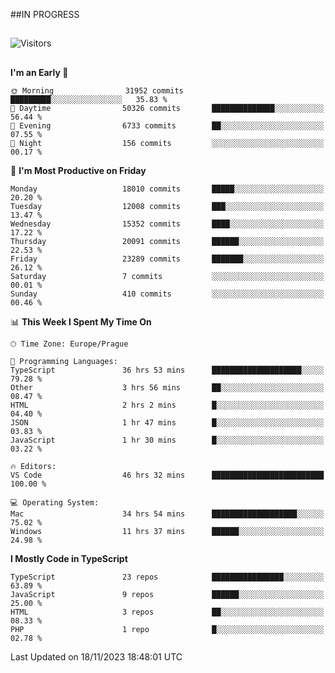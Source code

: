 ##IN PROGRESS
##
![Visitors](https://komarev.com/ghpvc/?username=petrbui&style=for-the-badge&label=Visitors+👀)



##
<!--
[![My GitHub stats](https://github-readme-stats.vercel.app/api?username=petrbui&theme=github_dark)](https://github.com/anuraghazra/github-readme-stats)

[![My wakatime stats](https://github-readme-stats.vercel.app/api/wakatime?username=petrbui&theme=github_dark)](https://github.com/anuraghazra/github-readme-stats)
-->
<!--START_SECTION:waka-->
**I'm an Early 🐤** 

```text
🌞 Morning                31952 commits       █████████░░░░░░░░░░░░░░░░   35.83 % 
🌆 Daytime                50326 commits       ██████████████░░░░░░░░░░░   56.44 % 
🌃 Evening                6733 commits        ██░░░░░░░░░░░░░░░░░░░░░░░   07.55 % 
🌙 Night                  156 commits         ░░░░░░░░░░░░░░░░░░░░░░░░░   00.17 % 
```
📅 **I'm Most Productive on Friday** 

```text
Monday                   18010 commits       █████░░░░░░░░░░░░░░░░░░░░   20.20 % 
Tuesday                  12008 commits       ███░░░░░░░░░░░░░░░░░░░░░░   13.47 % 
Wednesday                15352 commits       ████░░░░░░░░░░░░░░░░░░░░░   17.22 % 
Thursday                 20091 commits       ██████░░░░░░░░░░░░░░░░░░░   22.53 % 
Friday                   23289 commits       ███████░░░░░░░░░░░░░░░░░░   26.12 % 
Saturday                 7 commits           ░░░░░░░░░░░░░░░░░░░░░░░░░   00.01 % 
Sunday                   410 commits         ░░░░░░░░░░░░░░░░░░░░░░░░░   00.46 % 
```


📊 **This Week I Spent My Time On** 

```text
🕑︎ Time Zone: Europe/Prague

💬 Programming Languages: 
TypeScript               36 hrs 53 mins      ████████████████████░░░░░   79.28 % 
Other                    3 hrs 56 mins       ██░░░░░░░░░░░░░░░░░░░░░░░   08.47 % 
HTML                     2 hrs 2 mins        █░░░░░░░░░░░░░░░░░░░░░░░░   04.40 % 
JSON                     1 hr 47 mins        █░░░░░░░░░░░░░░░░░░░░░░░░   03.83 % 
JavaScript               1 hr 30 mins        █░░░░░░░░░░░░░░░░░░░░░░░░   03.22 % 

🔥 Editors: 
VS Code                  46 hrs 32 mins      █████████████████████████   100.00 % 

💻 Operating System: 
Mac                      34 hrs 54 mins      ███████████████████░░░░░░   75.02 % 
Windows                  11 hrs 37 mins      ██████░░░░░░░░░░░░░░░░░░░   24.98 % 
```

**I Mostly Code in TypeScript** 

```text
TypeScript               23 repos            ████████████████░░░░░░░░░   63.89 % 
JavaScript               9 repos             ██████░░░░░░░░░░░░░░░░░░░   25.00 % 
HTML                     3 repos             ██░░░░░░░░░░░░░░░░░░░░░░░   08.33 % 
PHP                      1 repo              █░░░░░░░░░░░░░░░░░░░░░░░░   02.78 % 
```




 Last Updated on 18/11/2023 18:48:01 UTC
<!--END_SECTION:waka-->
